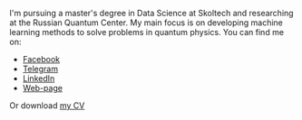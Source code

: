 I'm pursuing a master's degree in Data Science at Skoltech and researching at the Russian Quantum Center. 
My main focus is on developing machine learning methods to solve problems in quantum physics.
You can find me on:
- [Facebook](https://www.facebook.com/koritcky/)
- [Telegram](https://t.me/koritcky)
- [LinkedIn](https://www.linkedin.com/in/koritcky/)
- [Web-page](https://koritcky.github.io/)

Or download [my CV](https://github.com/koritcky/koritcky.github.io/raw/master/files/Koritskiy%20Nikita%20-%20CV.pdf)


